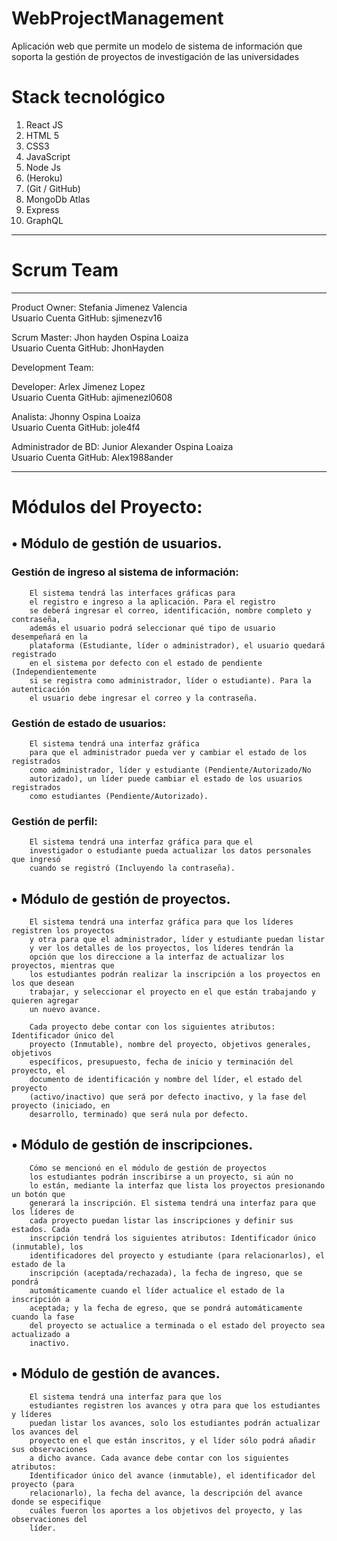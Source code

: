 # WebProjectManagement


Aplicación web que permite un modelo de sistema de información
que soporta la gestión de proyectos de investigación de las universidades

# Stack tecnológico

1. React JS
2. HTML 5
3. CSS3
4. JavaScript
5. Node Js
6. (Heroku)
7. (Git / GitHub)
8. MongoDb Atlas
9. Express
10. GraphQL

______________________________________________________________________________________________________________________________________________________________
# Scrum Team 
______________________________________________________________________________________________________________________________________________________________

Product Owner: Stefania Jimenez Valencia<br/>
Usuario Cuenta GitHub: sjimenezv16

Scrum Master: Jhon hayden Ospina Loaiza<br/> 
Usuario Cuenta GitHub: JhonHayden

Development Team:

Developer: Arlex Jimenez Lopez<br/>
Usuario Cuenta GitHub: ajimenezl0608

Analista: Jhonny Ospina Loaiza <br/>
Usuario Cuenta GitHub: jole4f4

Administrador de BD: Junior Alexander Ospina Loaiza<br/>
Usuario Cuenta GitHub: Alex1988ander


________________________________________________________________________________________________________________

# Módulos del Proyecto:

## • Módulo de gestión de usuarios.

###     Gestión de ingreso al sistema de información:
        El sistema tendrá las interfaces gráficas para 
        el registro e ingreso a la aplicación. Para el registro
        se deberá ingresar el correo, identificación, nombre completo y contraseña,
        además el usuario podrá seleccionar qué tipo de usuario desempeñará en la
        plataforma (Estudiante, líder o administrador), el usuario quedará registrado
        en el sistema por defecto con el estado de pendiente (Independientemente
        si se registra como administrador, líder o estudiante). Para la autenticación
        el usuario debe ingresar el correo y la contraseña.

###     Gestión de estado de usuarios: 
        El sistema tendrá una interfaz gráfica
        para que el administrador pueda ver y cambiar el estado de los registrados
        como administrador, líder y estudiante (Pendiente/Autorizado/No
        autorizado), un líder puede cambiar el estado de los usuarios registrados
        como estudiantes (Pendiente/Autorizado).
        
###     Gestión de perfil: 
        El sistema tendrá una interfaz gráfica para que el
        investigador o estudiante pueda actualizar los datos personales que ingresó
        cuando se registró (Incluyendo la contraseña).

## • Módulo de gestión de proyectos. 
        
        El sistema tendrá una interfaz gráfica para que los líderes registren los proyectos
        y otra para que el administrador, líder y estudiante puedan listar 
        y ver los detalles de los proyectos, los líderes tendrán la
        opción que los direccione a la interfaz de actualizar los proyectos, mientras que
        los estudiantes podrán realizar la inscripción a los proyectos en los que desean
        trabajar, y seleccionar el proyecto en el que están trabajando y quieren agregar
        un nuevo avance.
       
        Cada proyecto debe contar con los siguientes atributos: Identificador único del
        proyecto (Inmutable), nombre del proyecto, objetivos generales, objetivos
        específicos, presupuesto, fecha de inicio y terminación del proyecto, el
        documento de identificación y nombre del líder, el estado del proyecto
        (activo/inactivo) que será por defecto inactivo, y la fase del proyecto (iniciado, en
        desarrollo, terminado) que será nula por defecto.

## • Módulo de gestión de inscripciones. 

        Cómo se mencionó en el módulo de gestión de proyectos 
        los estudiantes podrán inscribirse a un proyecto, si aún no
        lo están, mediante la interfaz que lista los proyectos presionando un botón que
        generará la inscripción. El sistema tendrá una interfaz para que los líderes de
        cada proyecto puedan listar las inscripciones y definir sus estados. Cada
        inscripción tendrá los siguientes atributos: Identificador único (inmutable), los
        identificadores del proyecto y estudiante (para relacionarlos), el estado de la
        inscripción (aceptada/rechazada), la fecha de ingreso, que se pondrá
        automáticamente cuando el líder actualice el estado de la inscripción a
        aceptada; y la fecha de egreso, que se pondrá automáticamente cuando la fase
        del proyecto se actualice a terminada o el estado del proyecto sea actualizado a
        inactivo.

## • Módulo de gestión de avances. 

        El sistema tendrá una interfaz para que los
        estudiantes registren los avances y otra para que los estudiantes y líderes
        puedan listar los avances, solo los estudiantes podrán actualizar los avances del
        proyecto en el que están inscritos, y el líder sólo podrá añadir sus observaciones
        a dicho avance. Cada avance debe contar con los siguientes atributos:
        Identificador único del avance (inmutable), el identificador del proyecto (para
        relacionarlo), la fecha del avance, la descripción del avance donde se especifique
        cuáles fueron los aportes a los objetivos del proyecto, y las observaciones del
        líder.
